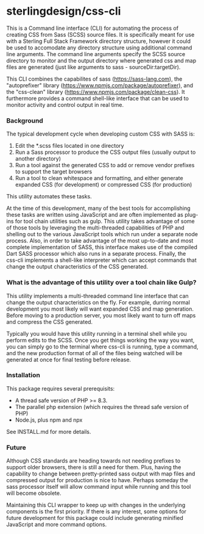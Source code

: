 # sterlingdesign/css-cli

This is a Command line interface (CLI) for automating the process of creating CSS from Sass (SCSS) source files.  It is specifically meant for use with a Sterling Full Stack Framework directory structure, however it could be used to accomodate any directory structure using additional command line arguments.  The command line arguments specify the SCSS source directory to monitor and the output directory where generated css and map files are generated (just like arguments to sass - sourceDir:targetDir).

This CLI combines the capabilites of sass (https://sass-lang.com), the "autoprefixer" library (https://www.npmjs.com/package/autoprefixer), and the "css-clean" library (https://www.npmjs.com/package/clean-css).  It furthermore provides a command shell-like interface that can be used to monitor activity and control output in real time.

### Background

The typical development cycle when developing custom CSS with SASS is:

 1. Edit the *.scss files located in one directory
 2. Run a Sass processor to produce the CSS output files (usually output to another directory)
 3. Run a tool against the generated CSS to add or remove vendor prefixes to support the target browsers
 4. Run a tool to clean whitespace and formatting, and either generate expanded CSS (for development) or compressed CSS (for production)

This utility automates these tasks.

At the time of this development, many of the best tools for accomplishing these tasks are written using JavaScript and are often implemented as plug-ins for tool chain utilities such as gulp.  This utility takes advantage of some of those tools by leveraging the multi-threaded capabilities of PHP and shelling out to the various JavaScript tools which run under a separate node process.  Also, in order to take advantage of the most up-to-date and most complete implementation of SASS, this interface makes use of the compiled Dart SASS processor which also runs in a separate process.  Finally, the css-cli implements a shell-like interpreter which can accept commands that change the output characteristics of the CSS generated.

### What is the advantage of this utility over a tool chain like Gulp?

This utility implements a multi-threaded command line interface that can change the output characteristics on the fly.  For example, durring normal development you most likely will want expanded CSS and map generation.  Before moving to a production server, you most likely want to turn off maps and compress the CSS generated.

Typically you would have this utility running in a terminal shell while you perform edits to the SCSS.  Once you get things working the way you want, you can simply go to the terminal where css-cli is running, type a command, and the new production format of all of the files being watched will be generated at once for final testing before release.   

### Installation

This package requires several prerequisits:

 - A thread safe version of PHP >= 8.3.
 - The parallel php extension (which requires the thread safe version of PHP)
 - Node.js, plus npm and npx  

See INSTALL.md for more details.

### Future

Although CSS standards are heading towards not needing prefixes to support older browsers, there is still a need for them.  Plus, having the capability to change between pretty-printed sass output with map files and compressed output for production is nice to have.  Perhaps someday the sass processor itself will allow command input while running and this tool will become obsolete.

Maintaining this CLI wrapper to keep up with changes in the underlying components is the first priority.  If there is any interest, some options for future development for this package could include generating minified JavaScript and more command options.  

